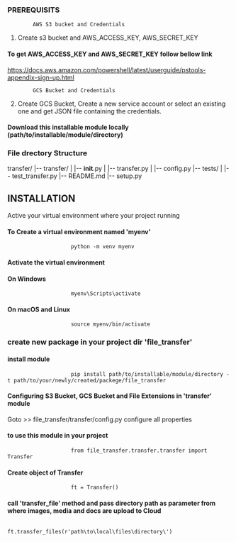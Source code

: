 


###  PREREQUISITS ############

            AWS S3 bucket and Credentials

1. Create s3 bucket and AWS_ACCESS_KEY,  AWS_SECRET_KEY
#### To get AWS_ACCESS_KEY and AWS_SECRET_KEY follow bellow link
https://docs.aws.amazon.com/powershell/latest/userguide/pstools-appendix-sign-up.html


            GCS Bucket and Credentials
2. Create GCS Bucket, Create a new service account or select an existing one and get JSON file containing the credentials.





#### Download this installable module locally (path/to/installable/module/directory) ###

### File drectory Structure ################

transfer/
|-- transfer/
|   |-- __init__.py
|   |-- transfer.py
|   |-- config.py
|-- tests/
|   |-- test_transfer.py
|-- README.md
|-- setup.py


## INSTALLATION ##############

Active your virtual environment where your project running
#### To Create a virtual environment named 'myenv' 
                        python -m venv myenv

#### Activate the virtual environment
#### On Windows
                        myenv\Scripts\activate
#### On macOS and Linux
                        source myenv/bin/activate

### create new package in your project dir 'file_transfer'
#### install module
                        pip install path/to/installable/module/directory -t path/to/your/newly/created/packege/file_transfer

#### Configuring S3 Bucket, GCS Bucket and  File Extensions in 'transfer' module
Goto  >>  file_transfer/transfer/config.py
configure all properties

#### to use this module in your project 
                        from file_transfer.transfer.transfer import Transfer

#### Create object of Transfer 
                        ft = Transfer()

#### call 'transfer_file' method and pass directory path as parameter from where images, media and docs are upload to Cloud
                        ft.transfer_files(r'path\to\local\files\directory\')
